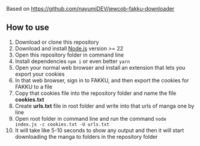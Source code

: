 Based on https://github.com/nayumiDEV/jewcob-fakku-downloader

## How to use

1. Download or clone this repository
2. Download and install [Node.js](https://nodejs.org/)  version >= 22
3. Open this repository folder in command line
4. Install dependencies <code>npm i</code> or even better <code>yarn</code>
5. Open your normal web browser and install an extension that lets you export your cookies
6. In that web browser, sign in to FAKKU, and then export the cookies for FAKKU to a file
7. Copy that cookies file into the repository folder and name the file **cookies.txt**
8. Create **urls.txt** file in root folder and write into that urls of manga one by line
9. Open root folder in command line and run the command <code>node index.js -c cookies.txt -U urls.txt</code>
10. It will take like 5-10 seconds to show any output and then it will start downloading the manga to folders in the repository folder